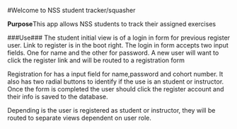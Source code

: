 #Welcome to NSS student tracker/squasher

**Purpose**This app allows NSS students to track their assigned exercises

###Use###
The student initial view is of a login in form for previous register user. Link to register is in the boot right. The login in form accepts two input fields. One for name and the other for password. A new user will want to click the register link and will be routed to a registration form

Registration for has a input field for name,password and cohort number. It also has two radial buttons to identify if the use is an student or instructor. Once the form is completed the user should click the register account and their info is saved to the database.

Depending is the user is registered as student or instructor, they will be routed to separate views dependent on user role.